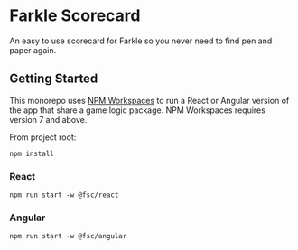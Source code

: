 # Farkle Scorecard

An easy to use scorecard for Farkle so you never need to find pen and paper again.

## Getting Started

This monorepo uses [NPM Workspaces](https://docs.npmjs.com/cli/v9/using-npm/workspaces?v=true) to run a React or Angular version of the app that share a game logic package. NPM Workspaces requires version 7 and above.

From project root:

```
npm install
```

### React

```
npm run start -w @fsc/react
```

### Angular

```
npm run start -w @fsc/angular
```
